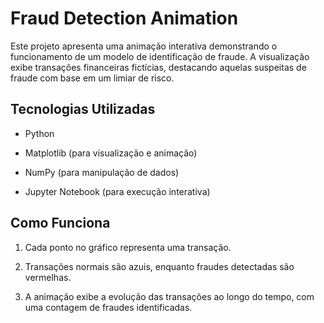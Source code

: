 # Fraud Detection Animation <br> 

Este projeto apresenta uma animação interativa demonstrando o funcionamento de um modelo de identificação de fraude. A visualização exibe transações financeiras fictícias, destacando aquelas suspeitas de fraude com base em um limiar de risco. 

## Tecnologias Utilizadas 

- Python 

- Matplotlib (para visualização e animação) 

- NumPy (para manipulação de dados) 

- Jupyter Notebook (para execução interativa) 

## Como Funciona 

1. Cada ponto no gráfico representa uma transação. 

2. Transações normais são azuis, enquanto fraudes detectadas são vermelhas. 

3. A animação exibe a evolução das transações ao longo do tempo, com uma contagem de fraudes identificadas. 
